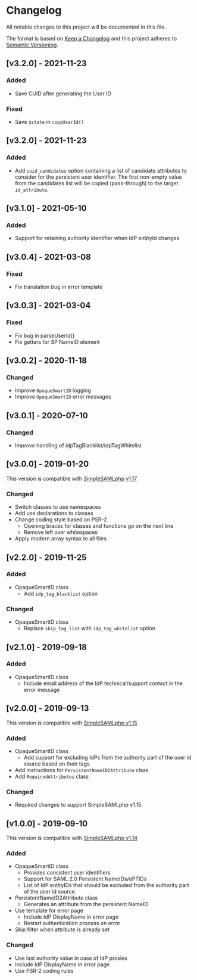 # Changelog

All notable changes to this project will be documented in this file.

The format is based on [Keep a Changelog](https://keepachangelog.com/en/1.0.0/)
and this project adheres to [Semantic Versioning](https://semver.org/spec/v2.0.0.html).

## [v3.2.0] - 2021-11-23

### Added

- Save CUID after generating the User ID

### Fixed

- Save `$state` in `copyUserId()`

## [v3.2.0] - 2021-11-23

### Added

- Add `cuid_candidates` option containing a list of candidate attributes to consider for the persistent user identifier. The first non-empty value from the candidates list will be copied (pass-through) to the target `id_attribute`.

## [v3.1.0] - 2021-05-10

### Added

- Support for retaining authority identifier when IdP entityId changes

## [v3.0.4] - 2021-03-08

### Fixed

- Fix translation bug in error template

## [v3.0.3] - 2021-03-04

### Fixed

- Fix bug in parseUserId()
- Fix getters for SP NameID element

## [v3.0.2] - 2020-11-18

### Changed

- Improve `OpaqueSmartID` logging
- Improve `OpaqueSmartID` error messages

## [v3.0.1] - 2020-07-10

### Changed

- Improve handling of idpTagBlacklist/idpTagWhitelist

## [v3.0.0] - 2019-01-20

This version is compatible with [SimpleSAMLphp v1.17](https://simplesamlphp.org/docs/1.17/simplesamlphp-changelog)

### Changed

- Switch classes to use namespaces
- Add use declarations to classes
- Change coding style based on PSR-2
  - Opening braces for classes and functions go on the next line
  - Remove left over whitespaces
- Apply modern array syntax to all files

## [v2.2.0] - 2019-11-25

### Added

- OpaqueSmartID class
  - Add `idp_tag_blacklist` option

### Changed

- OpaqueSmartID class
  - Replace `skip_tag_list` with `idp_tag_whitelist` option

## [v2.1.0] - 2019-09-18

### Added

- OpaqueSmartID class
  - Include email address of the IdP technical/support contact in the error message

## [v2.0.0] - 2019-09-13

This version is compatible with [SimpleSAMLphp v1.15](https://simplesamlphp.org/docs/1.15/simplesamlphp-changelog)

### Added

- OpaqueSmartID class
  - Add support for excluding IdPs from the authority part of the user id
    source based on their tags
- Add instructions for `PersistentNameID2Attribute` class
- Add `RequiredAttributes` class

### Changed

- Required changes to support SimpleSAMLphp v1.15

## [v1.0.0] - 2019-09-10

This version is compatible with [SimpleSAMLphp v1.14](https://simplesamlphp.org/docs/1.14/simplesamlphp-changelog)

### Added

- OpaqueSmartID class
  - Provides consistent user identifiers
  - Support for SAML 2.0 Persistent NameIDs/ePTIDs
  - List of IdP entityIDs that should be excluded from the authority part of
    the user id source.
- PersistentNameID2Attribute class
  - Generates an attribute from the persistent NameID
- Use template for error page
  - Include IdP DisplayName in error page
  - Restart authentication process on error
- Skip filter when attribute is already set

### Changed

- Use last authority value in case of IdP proxies
- Include IdP DisplayName in error page
- Use PSR-2 coding rules
